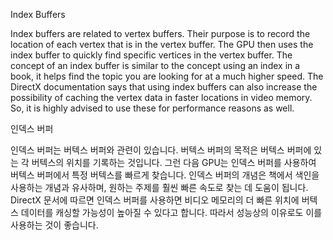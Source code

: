 
Index Buffers

Index buffers are related to vertex buffers. Their purpose is to record the location of each vertex that is in the vertex buffer. The GPU then uses the index buffer to quickly find specific vertices in the vertex buffer. The concept of an index buffer is similar to the concept using an index in a book, it helps find the topic you are looking for at a much higher speed. The DirectX documentation says that using index buffers can also increase the possibility of caching the vertex data in faster locations in video memory. So, it is highly advised to use these for performance reasons as well.

인덱스 버퍼

인덱스 버퍼는 버텍스 버퍼와 관련이 있습니다.
버텍스 버퍼의 목적은 버텍스 버퍼에 있는 각 버텍스의 위치를 기록하는 것입니다.
그런 다음 GPU는 인덱스 버퍼를 사용하여 버텍스 버퍼에서 특정 버텍스를 빠르게 찾습니다.
인덱스 버퍼의 개념은 책에서 색인을 사용하는 개념과 유사하며, 원하는 주제를 훨씬 빠른 속도로 찾는 데 도움이 됩니다.
DirectX 문서에 따르면 인덱스 버퍼를 사용하면 비디오 메모리의 더 빠른 위치에 버텍스 데이터를 캐싱할 가능성이 높아질 수 있다고 합니다.
따라서 성능상의 이유로도 이를 사용하는 것이 좋습니다.